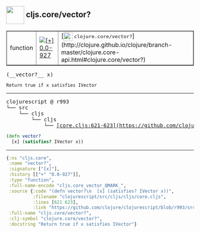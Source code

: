 ## <img width="48px" valign="middle" src="http://i.imgur.com/Hi20huC.png"> cljs.core/vector?

 <table border="1">
<tr>
<td>function</td>
<td><a href="https://github.com/cljsinfo/api-refs/tree/0.0-927"><img valign="middle" alt="[+] 0.0-927" src="https://img.shields.io/badge/+-0.0--927-lightgrey.svg"></a> </td>
<td>
[<img height="24px" valign="middle" src="http://i.imgur.com/1GjPKvB.png"> <samp>clojure.core/vector?</samp>](http://clojure.github.io/clojure/branch-master/clojure.core-api.html#clojure.core/vector?)
</td>
</tr>
</table>

 <samp>
(__vector?__ x)<br>
</samp>

```
Return true if x satisfies IVector
```

---

 <pre>
clojurescript @ r993
└── src
    └── cljs
        └── cljs
            └── <ins>[core.cljs:621-623](https://github.com/clojure/clojurescript/blob/r993/src/cljs/cljs/core.cljs#L621-L623)</ins>
</pre>

```clj
(defn vector?
  [x] (satisfies? IVector x))
```


---

```clj
{:ns "cljs.core",
 :name "vector?",
 :signature ["[x]"],
 :history [["+" "0.0-927"]],
 :type "function",
 :full-name-encode "cljs.core_vector_QMARK_",
 :source {:code "(defn vector?\n  [x] (satisfies? IVector x))",
          :filename "clojurescript/src/cljs/cljs/core.cljs",
          :lines [621 623],
          :link "https://github.com/clojure/clojurescript/blob/r993/src/cljs/cljs/core.cljs#L621-L623"},
 :full-name "cljs.core/vector?",
 :clj-symbol "clojure.core/vector?",
 :docstring "Return true if x satisfies IVector"}

```
